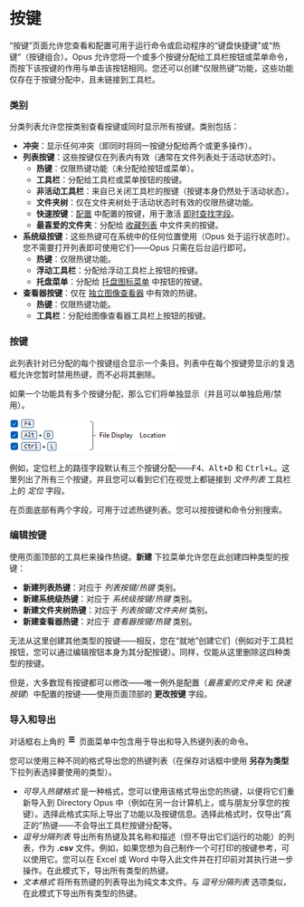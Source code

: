 # 按键

“按键”页面允许您查看和配置可用于运行命令或启动程序的“键盘快捷键”或“热键”（按键组合）。Opus 允许您将一个或多个按键分配给工具栏按钮或菜单命令，而按下该按键的作用与单击该按钮相同。您还可以创建“仅限热键”功能，这些功能仅存在于按键分配中，且未链接到工具栏。

### 类别

分类列表允许您按类别查看按键或同时显示所有按键。类别包括：

- **冲突**：显示任何冲突（即同时将同一按键分配给两个或更多操作）。
- **列表按键**：这些按键仅在列表内有效（通常在文件列表处于活动状态时）。
  - **热键**：仅限热键功能（未分配给按钮或菜单）。
  - **工具栏**：分配给工具栏或菜单按钮的按键。
  - **非活动工具栏**：来自已关闭工具栏的按键（按键本身仍然处于活动状态）。
  - **文件夹树**：仅在文件夹树处于活动状态时有效的仅限热键功能。
  - **快速按键**：[配置](/Manual/preferences/preferences_categories/filtering_and_sorting/quick_keys.zh.md) 中配置的按键，用于激活 [即时查找字段](/Manual/basic_concepts/the_lister/find-as-you-type_field.zh.md)。
  - **最喜爱的文件夹**：分配给 [收藏列表](/Manual/preferences/preferences_categories/frequently_used_paths/favorites_list.zh.md) 中文件夹的按键。
- **系统级按键**：这些热键可在系统中的任何位置使用（Opus 处于运行状态时）。您不需要打开列表即可使用它们——Opus 只需在后台运行即可。
  - **热键**：仅限热键功能。
  - **浮动工具栏**：分配给浮动工具栏上按钮的按键。
  - **托盘菜单**：分配给 [托盘图标菜单](context_menus.zh.md) 中按钮的按键。
- **查看器按键**：仅在 [独立图像查看器](/Manual/additional_functionality/viewing_images/README.zh.md) 中有效的热键。
  - **热键**：仅限热键功能。
  - **工具栏**：分配给图像查看器工具栏上按钮的按键。

### 按键

此列表针对已分配的每个按键组合显示一个条目。列表中在每个按键旁显示的复选框允许您暂时禁用热键，而不必将其删除。

如果一个功能具有多个按键分配，那么它们将单独显示（并且可以单独启用/禁用）。

![](/Manual/images/media/13/hotkey_multiple.png)

例如，定位栏上的路径字段默认有三个按键分配——<kbd>F4</kbd>、<kbd>Alt+D</kbd> 和 <kbd>Ctrl+L</kbd>。这里列出了所有三个按键，并且您可以看到它们在视觉上都链接到 *文件列表* 工具栏上的 *定位* 字段。

在页面底部有两个字段，可用于过滤热键列表。您可以按按键和命令分别搜索。

### 编辑按键

使用页面顶部的工具栏来操作热键。**新建** 下拉菜单允许您在此创建四种类型的按键：

- **新建列表热键**：对应于 *列表按键/热键* 类别。
- **新建系统级热键**：对应于 *系统级按键/热键* 类别。
- **新建文件夹树热键**：对应于 *列表按键/文件夹树* 类别。
- **新建查看器热键**：对应于 *查看器按键/热键* 类别。

无法从这里创建其他类型的按键——相反，您在“就地”创建它们（例如对于工具栏按钮，您可以通过编辑按钮本身为其分配按键）。同样，仅能从这里删除这四种类型的按键。

但是，大多数现有按键都可以修改——唯一例外是配置（*最喜爱的文件夹* 和 *快速按键*）中配置的按键——使用页面顶部的 **更改按键** 字段。

### 导入和导出

对话框右上角的 ![](/Manual/images/media/13/prefs_menu.png) 页面菜单中包含用于导出和导入热键列表的命令。

您可以使用三种不同的格式导出您的热键列表（在保存对话框中使用 **另存为类型** 下拉列表选择要使用的类型）。

- *可导入热键格式* 是一种格式，您可以使用该格式导出您的热键，以便将它们重新导入到 Directory Opus 中（例如在另一台计算机上，或与朋友分享您的按键）。选择此格式实际上导出了功能以及按键信息。选择此格式时，仅导出“真正的”热键——不会导出工具栏按键分配等。
- *逗号分隔列表* 导出所有热键及其名称和描述（但不导出它们运行的功能）的列表，作为 **.csv** 文件。例如，如果您想为自己制作一个可打印的按键参考，可以使用它。您可以在 Excel 或 Word 中导入此文件并在打印前对其执行进一步操作。在此模式下，导出所有类型的热键。
- *文本格式* 将所有热键的列表导出为纯文本文件。与 *逗号分隔列表* 选项类似，在此模式下导出所有类型的热键。